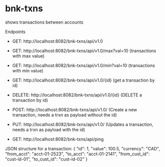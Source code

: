 # bnk-txns
shows transactions between accounts


Endpoints
- GET: http://localhost:8082/bnk-txns/api/v1.0
- GET: http://localhost:8082/bnk-txns/api/v1.0/max?val=10 (transactions with max value)
- GET: http://localhost:8082/bnk-txns/api/v1.0/min?val=10 (transactions with min value)
- GET: http://localhost:8082/bnk-txns/api/v1.0/{id} (get a transaction by id)
- DELETE: http://localhost:8082/bnk-txns/api/v1.0/{id} (DELETE a transaction by id)
- POST: http://localhost:8082/bnk-txns/api/v1.0/ (Create a new transaction, needs a trxn as payload without the id)
- PUT: http://localhost:8082/bnk-txns/api/v1.0/ (Updates a transaction, needs a trxn as payload with the id)

- GET: http://localhost:8082/bnk-txns/api/ping

JSON structure for a transaction:
{
	"id": 1,
	"value": 100.5,
	"currency": "CAD",
	"from_acct": "acct-01-2523",
	"to_acct": "acct-01-2141",
	"from_cust_id": "cust-id-01",
	"to_cust_id": "cust-id-02"
}

